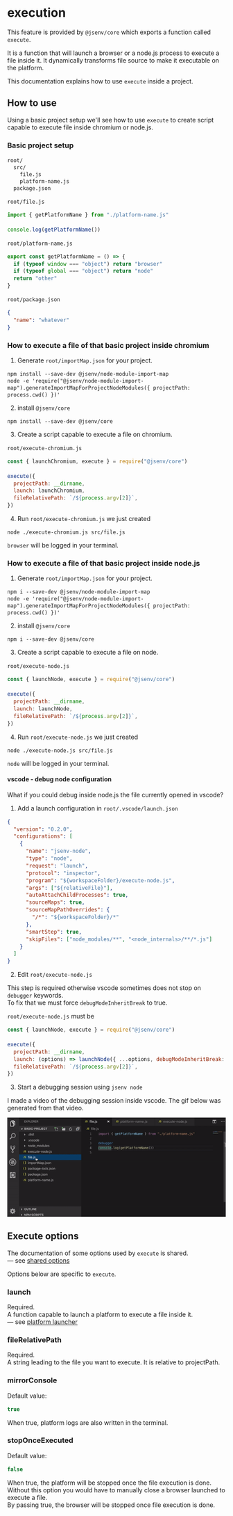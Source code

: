 # execution

This feature is provided by `@jsenv/core` which exports a function called `execute`.<br />

It is a function that will launch a browser or a node.js process to execute a file inside it.
It dynamically transforms file source to make it executable on the platform.

This documentation explains how to use `execute` inside a project.

## How to use

Using a basic project setup we'll see how to use `execute` to create script capable to execute file inside chromium or node.js.

### Basic project setup

```
root/
  src/
    file.js
    platform-name.js
  package.json
```

`root/file.js`

```js
import { getPlatformName } from "./platform-name.js"

console.log(getPlatformName())
```

`root/platform-name.js`

```js
export const getPlatformName = () => {
  if (typeof window === "object") return "browser"
  if (typeof global === "object") return "node"
  return "other"
}
```

`root/package.json`

```json
{
  "name": "whatever"
}
```

### How to execute a file of that basic project inside chromium

1. Generate `root/importMap.json` for your project.

```shell
npm install --save-dev @jsenv/node-module-import-map
node -e 'require("@jsenv/node-module-import-map").generateImportMapForProjectNodeModules({ projectPath: process.cwd() })'
```

2. install `@jsenv/core`

```shell
npm install --save-dev @jsenv/core
```

3. Create a script capable to execute a file on chromium.<br />

`root/execute-chromium.js`

```js
const { launchChromium, execute } = require("@jsenv/core")

execute({
  projectPath: __dirname,
  launch: launchChromium,
  fileRelativePath: `/${process.argv[2]}`,
})
```

4. Run `root/execute-chromium.js` we just created

```shell
node ./execute-chromium.js src/file.js
```

`browser` will be logged in your terminal.

### How to execute a file of that basic project inside node.js

1. Generate `root/importMap.json` for your project.

```shell
npm i --save-dev @jsenv/node-module-import-map
node -e 'require("@jsenv/node-module-import-map").generateImportMapForProjectNodeModules({ projectPath: process.cwd() })'
```

2. install `@jsenv/core`

```shell
npm i --save-dev @jsenv/core
```

3. Create a script capable to execute a file on node.<br />

`root/execute-node.js`

```js
const { launchNode, execute } = require("@jsenv/core")

execute({
  projectPath: __dirname,
  launch: launchNode,
  fileRelativePath: `/${process.argv[2]}`,
})
```

4. Run `root/execute-node.js` we just created

```shell
node ./execute-node.js src/file.js
```

`node` will be logged in your terminal.

#### vscode - debug node configuration

What if you could debug inside node.js the file currently opened in vscode?<br />

1. Add a launch configuration in `root/.vscode/launch.json`

```json
{
  "version": "0.2.0",
  "configurations": [
    {
      "name": "jsenv-node",
      "type": "node",
      "request": "launch",
      "protocol": "inspector",
      "program": "${workspaceFolder}/execute-node.js",
      "args": ["${relativeFile}"],
      "autoAttachChildProcesses": true,
      "sourceMaps": true,
      "sourceMapPathOverrides": {
        "/*": "${workspaceFolder}/*"
      },
      "smartStep": true,
      "skipFiles": ["node_modules/**", "<node_internals>/**/*.js"]
    }
  ]
}
```

2. Edit `root/execute-node.js`

This step is required otherwise vscode sometimes does not stop on `debugger` keywords.<br />
To fix that we must force `debugModeInheritBreak` to true.<br />

`root/execute-node.js` must be

```js
const { launchNode, execute } = require("@jsenv/core")

execute({
  projectPath: __dirname,
  launch: (options) => launchNode({ ...options, debugModeInheritBreak: true }),
  fileRelativePath: `/${process.argv[2]}`,
})
```

3. Start a debugging session using `jsenv node`

I made a video of the debugging session inside vscode. The gif below was generated from that video.

![vscode debug node gif](./vscode-debug-node.gif)

## Execute options

The documentation of some options used by `execute` is shared.<br />
— see [shared options](../shared-options/shared-options.md)

Options below are specific to `execute`.

### launch

Required.<br />
A function capable to launch a platform to execute a file inside it.<br />
— see [platform launcher](../platform-launcher/platform-launcher.md)

### fileRelativePath

Required.<br />
A string leading to the file you want to execute. It is relative to projectPath.

### mirrorConsole

Default value:

```js
true
```

When true, platform logs are also written in the terminal.

### stopOnceExecuted

Default value:

```js
false
```

When true, the platform will be stopped once the file execution is done.<br />
Without this option you would have to manually close a browser launched to execute a file.<br />
By passing true, the browser will be stopped once file execution is done.
